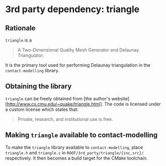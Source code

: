 3rd party dependency: triangle
======================================

Rationale
---------

`triangle` is a 

> A Two-Dimensional Quality Mesh Generator and Delaunay Triangulator.

It is the primary tool used for performing Delaunay triangulation in the
`contact-modelling` library.

Obtaining the library
---------------------

`triangle` can be freely obtained from 
[the author's website][http://www.cs.cmu.edu/~quake/triangle.html]. The code is
licensed under a custom license which states that:

> Private, research, and institutional use is free.

Making `triangle` available to contact-modelling
------------------------------------------------

To make the `triangle` library available to `contact-modelling`, place
`triangle.h` and `triangle.c` in `ROOT/3rd_party/triangle/{inc,src}/`
respectively. It then becomes a build target for the CMake toolchain.
